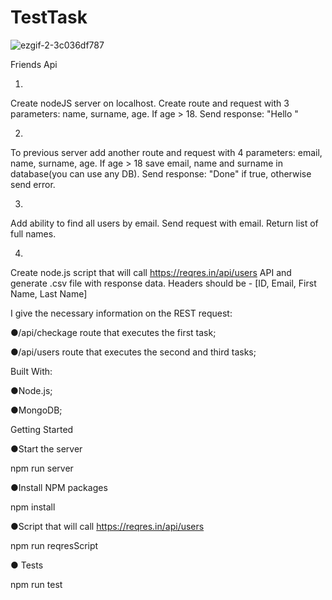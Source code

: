 # TestTask

![ezgif-2-3c036df787](https://user-images.githubusercontent.com/49336146/183301790-a8377b17-7621-4ace-bdf0-fbdb0ed175d0.gif)

Friends Api


1.
Create nodeJS server on localhost.
Create route and request with 3 parameters: name, surname, age.
If age > 18. Send response: "Hello <name> <surname>"

2.
To previous server add another route and request with 4 parameters:
email, name, surname, age. If age > 18 save email, name and surname in database(you can use any DB). Send response: "Done" if true, otherwise send error.

3.
Add ability to find all users by email. Send request with email. Return list of full names.


4. 
Create node.js script that will call https://reqres.in/api/users API and generate .csv file with response data.
Headers should be - [ID, Email, First Name, Last Name]


I give the necessary information on the REST request:

●/api/checkage route that executes the first task;

●/api/users route that executes the second and third tasks;

Built With:

●Node.js;

●MongoDB;

Getting Started

●Start the server

npm run server

●Install NPM packages

npm install

●Script that will call https://reqres.in/api/users

npm run reqresScript

● Tests

npm run test

